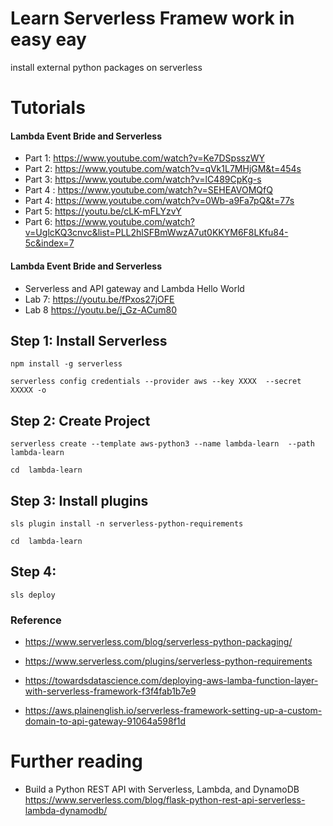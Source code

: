 # Learn Serverless Framew work in easy eay 
install external python packages on serverless

# Tutorials 


#### Lambda Event Bride and Serverless 
* Part 1: https://www.youtube.com/watch?v=Ke7DSpsszWY
* Part 2: https://www.youtube.com/watch?v=qVk1L7MHjGM&t=454s
* Part 3: https://www.youtube.com/watch?v=lC489CpKg-s
* Part 4 : https://www.youtube.com/watch?v=SEHEAVOMQfQ
* Part 4: https://www.youtube.com/watch?v=0Wb-a9Fa7pQ&t=77s
* Part 5: https://youtu.be/cLK-mFLYzvY
* Part 6: https://www.youtube.com/watch?v=UglcKQ3cnvc&list=PLL2hlSFBmWwzA7ut0KKYM6F8LKfu84-5c&index=7



#### Lambda Event Bride and Serverless 
* Serverless and API gateway and Lambda Hello World
* Lab 7: https://youtu.be/fPxos27jOFE
* Lab 8 https://youtu.be/j_Gz-ACum80





## Step 1: Install Serverless
```
npm install -g serverless

serverless config credentials --provider aws --key XXXX  --secret XXXXX -o

```


## Step 2: Create Project 
```
serverless create --template aws-python3 --name lambda-learn  --path lambda-learn

cd  lambda-learn
```


## Step 3: Install plugins
```
sls plugin install -n serverless-python-requirements

cd  lambda-learn
```

## Step 4:  
```
sls deploy
```


### Reference

* https://www.serverless.com/blog/serverless-python-packaging/
  
* https://www.serverless.com/plugins/serverless-python-requirements

* https://towardsdatascience.com/deploying-aws-lamba-function-layer-with-serverless-framework-f3f4fab1b7e9
* https://aws.plainenglish.io/serverless-framework-setting-up-a-custom-domain-to-api-gateway-91064a598f1d


# Further reading 

* Build a Python REST API with Serverless, Lambda, and DynamoDB
https://www.serverless.com/blog/flask-python-rest-api-serverless-lambda-dynamodb/








